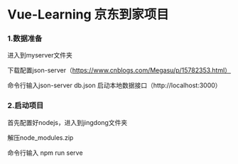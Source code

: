 # Vue-Learning 京东到家项目

### 1.数据准备

进入到myserver文件夹

下载配置json-server（https://www.cnblogs.com/Megasu/p/15782353.html）

命令行输入json-server db.json 启动本地数据接口（http://localhost:3000）

### 2.启动项目

首先配置好nodejs，进入到jingdong文件夹

解压node_modules.zip

命令行输入 npm run serve


